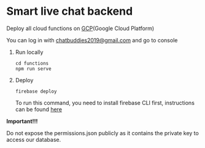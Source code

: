 # Smart live chat backend

Deploy all cloud functions on [GCP](cloud.google.com)(Google Cloud Platform)

You can log in with chatbuddies2019@gmail.com and go to console

1. Run locally

   ```
   cd functions
   npm run serve
   ```

2. Deploy

   ```
   firebase deploy
   ```

   To run this command, you need to install firebase CLI first, instructions can be found [here](https://firebase.google.com/docs/cli)



**Important!!!**

Do not expose the permissions.json publicly as it contains the private key to access our database.

